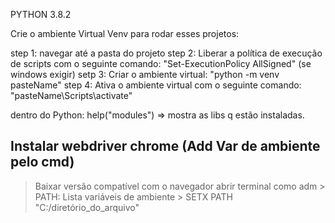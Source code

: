 PYTHON 3.8.2

Crie o ambiente Virtual Venv para rodar esses projetos:

step 1: navegar até a pasta do projeto
step 2: Liberar a política de execução de scripts com o seguinte comando: "Set-ExecutionPolicy AllSigned" (se windows exigir)
setp 3: Criar o ambiente virtual: "python -m venv pasteName"
step 4: Ativa o ambiente virtual com o seguinte comando: "pasteName\Scripts\activate"

dentro do Python: help("modules") => mostra as libs q estão instaladas.

## Instalar webdriver chrome (Add Var de ambiente pelo cmd)
> Baixar versão compatível com o navegador
> abrir terminal como adm
    > PATH: Lista variáveis de ambiente
    > SETX PATH "C:/diretório_do_arquivo"